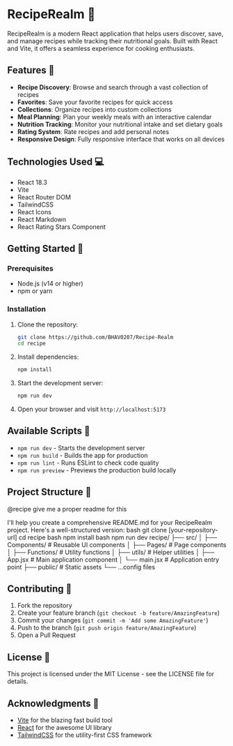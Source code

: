 # RecipeRealm 🍳

RecipeRealm is a modern React application that helps users discover, save, and manage recipes while tracking their nutritional goals. Built with React and Vite, it offers a seamless experience for cooking enthusiasts.

## Features 🌟

- **Recipe Discovery**: Browse and search through a vast collection of recipes
- **Favorites**: Save your favorite recipes for quick access
- **Collections**: Organize recipes into custom collections
- **Meal Planning**: Plan your weekly meals with an interactive calendar
- **Nutrition Tracking**: Monitor your nutritional intake and set dietary goals
- **Rating System**: Rate recipes and add personal notes
- **Responsive Design**: Fully responsive interface that works on all devices

## Technologies Used 💻

- React 18.3
- Vite
- React Router DOM
- TailwindCSS
- React Icons
- React Markdown
- React Rating Stars Component

## Getting Started 🚀

### Prerequisites

- Node.js (v14 or higher)
- npm or yarn

### Installation

1. Clone the repository:
   ```bash
   git clone https://github.com/BHAV0207/Recipe-Realm
   cd recipe
   ```

2. Install dependencies:
   ```bash
   npm install
   ```

3. Start the development server:
   ```bash
   npm run dev
   ```

4. Open your browser and visit `http://localhost:5173`

## Available Scripts 📝

- `npm run dev` - Starts the development server
- `npm run build` - Builds the app for production
- `npm run lint` - Runs ESLint to check code quality
- `npm run preview` - Previews the production build locally

## Project Structure 📁
  @recipe give me a proper readme for this 

I'll help you create a comprehensive README.md for your RecipeRealm project. Here's a well-structured version:
bash
git clone [your-repository-url]
cd recipe
bash
npm install
bash
npm run dev
recipe/
├── src/
│ ├── Components/ # Reusable UI components
│ ├── Pages/ # Page components
│ ├── Functions/ # Utility functions
│ ├── utils/ # Helper utilities
│ ├── App.jsx # Main application component
│ └── main.jsx # Application entry point
├── public/ # Static assets
└── ...config files


## Contributing 🤝

1. Fork the repository
2. Create your feature branch (`git checkout -b feature/AmazingFeature`)
3. Commit your changes (`git commit -m 'Add some AmazingFeature'`)
4. Push to the branch (`git push origin feature/AmazingFeature`)
5. Open a Pull Request

## License 📄

This project is licensed under the MIT License - see the LICENSE file for details.

## Acknowledgments 🙏

- [Vite](https://vitejs.dev/) for the blazing fast build tool
- [React](https://reactjs.org/) for the awesome UI library
- [TailwindCSS](https://tailwindcss.com/) for the utility-first CSS framework
